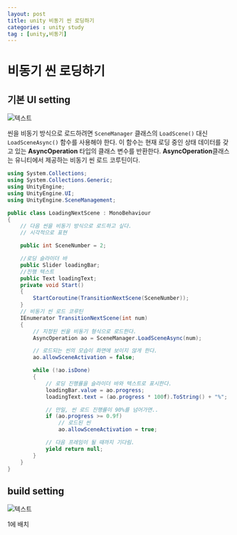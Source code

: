 ```yaml
---
layout: post
title: unity 비동기 씬 로딩하기
categories : unity study
tag : [unity,비동기]
---
```


# 비동기 씬 로딩하기

## 기본 UI setting
![텍스트](https://user-images.githubusercontent.com/86779278/223472004-b553aebb-a885-4652-a552-0dc47aaaa16a.png)

씬을 비동기 방식으로 로드하려면 <code>SceneManager</code> 클래스의 <code>LoadScene()</code> 대신 <code>LoadSceneAsync()</code> 함수를 사용해야 한다. 이 함수는 현재 로딩 중인 상태 데이터를 갖고 있는 **AsyncOperation** 타입의 클래스 변수를 반환한다. **AsyncOperation**클래스는 유니티에서 제공하는 비동기 씬 로드 코루틴이다.


```c#
using System.Collections;
using System.Collections.Generic;
using UnityEngine;
using UnityEngine.UI;
using UnityEngine.SceneManagement;

public class LoadingNextScene : MonoBehaviour
{
    // 다음 씬을 비동기 방식으로 로드하고 싶다.
    // 시각적으로 표현

    public int SceneNumber = 2;

    //로딩 슬라이더 바
    public Slider loadingBar;
    //진행 텍스트
    public Text loadingText;
    private void Start()
    {
        StartCoroutine(TransitionNextScene(SceneNumber));
    }
    // 비동기 씬 로드 코루틴
    IEnumerator TransitionNextScene(int num)
    {
        // 지정된 씬을 비동기 형식으로 로드한다.
        AsyncOperation ao = SceneManager.LoadSceneAsync(num);

        // 로드되는 씬의 모습이 화면에 보이지 않게 한다.
        ao.allowSceneActivation = false;

        while (!ao.isDone)
        {
            // 로딩 진행률을 슬라이더 바와 텍스트로 표시한다.
            loadingBar.value = ao.progress;
            loadingText.text = (ao.progress * 100f).ToString() + "%";

            // 만일, 씬 로드 진행률이 90%를 넘어가면..
            if (ao.progress >= 0.9f)
                // 로드된 씬
                ao.allowSceneActivation = true;

            // 다음 프레임이 될 때까지 기다림.
            yield return null;
        }
    }
}
```
## build setting

![텍스트](https://user-images.githubusercontent.com/86779278/223472159-15673556-bc75-4fcd-856e-1b1977041f59.png)

1에 배치